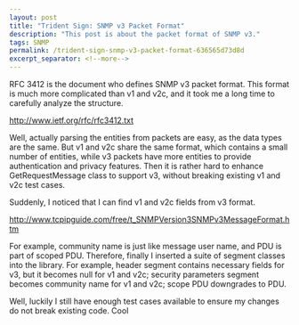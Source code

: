 ```yaml
---
layout: post
title: "Trident Sign: SNMP v3 Packet Format"
description: "This post is about the packet format of SNMP v3."
tags: SNMP
permalink: /trident-sign-snmp-v3-packet-format-636565d73d8d
excerpt_separator: <!--more-->
---
```

RFC 3412 is the document who defines SNMP v3 packet format. This format is much more complicated than v1 and v2c, and it took me a long time to carefully analyze the structure.

http://www.ietf.org/rfc/rfc3412.txt
<!--more-->

Well, actually parsing the entities from packets are easy, as the data types are the same. But v1 and v2c share the same format, which contains a small number of entities, while v3 packets have more entities to provide authentication and privacy features. Then it is rather hard to enhance GetRequestMessage class to support v3, without breaking existing v1 and v2c test cases.

Suddenly, I noticed that I can find v1 and v2c fields from v3 format.

http://www.tcpipguide.com/free/t_SNMPVersion3SNMPv3MessageFormat.htm

For example, community name is just like message user name, and PDU is part of scoped PDU. Therefore, finally I inserted a suite of segment classes into the library. For example, header segment contains necessary fields for v3, but it becomes null for v1 and v2c; security parameters segment becomes community name for v1 and v2c; scope PDU downgrades to PDU.

Well, luckily I still have enough test cases available to ensure my changes do not break existing code. Cool
